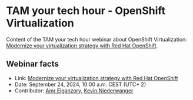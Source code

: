 # TAM your tech hour - OpenShift Virtualization

Content of the TAM your tech hour webinar about OpenShift Virtualization: [Modernize your virtualization strategy with Red Hat OpenShift](https://www.redhat.com/en/events/webinar/tam-your-tech/modernise-virtualisation-strategy-red-hat-openshift-2024). 

## Webinar facts

- Link: [Modernize your virtualization strategy with Red Hat OpenShift](https://www.redhat.com/en/events/webinar/tam-your-tech/modernise-virtualisation-strategy-red-hat-openshift-2024)
- Date: September 24, 2024, 10:00 a.m. CEST (UTC+ 2)
- Contributor: [Amr Elganzory](https://github.com/AmrGanz), [Kevin Niederwanger](https://github.com/Skalador)
